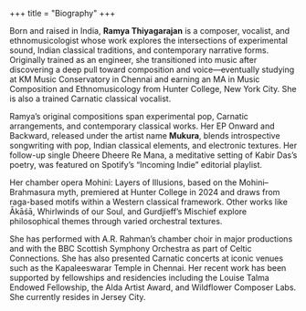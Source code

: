 +++
title = "Biography"
+++

Born and raised in India, **Ramya Thiyagarajan** is a composer, vocalist, and ethnomusicologist whose work explores the intersections of experimental sound, Indian classical traditions, and contemporary narrative forms. Originally trained as an engineer, she transitioned into music after discovering a deep pull toward composition and voice—eventually studying at KM Music Conservatory in Chennai and earning an MA in Music Composition and Ethnomusicology from Hunter College, New York City. She is also a trained Carnatic classical vocalist.

Ramya’s original compositions span experimental pop, Carnatic arrangements, and contemporary classical works. Her EP Onward and Backward, released under the artist name **Mukura**, blends introspective songwriting with pop, Indian classical elements, and electronic textures. Her follow-up single Dheere Dheere Re Mana, a meditative setting of Kabir Das’s poetry, was featured on Spotify’s “Incoming Indie” editorial playlist.

Her chamber opera Mohini: Layers of Illusions, based on the Mohini–Brahmasura myth, premiered at Hunter College in 2024 and draws from raga-based motifs within a Western classical framework. Other works like Ākāśā, Whirlwinds of our Soul, and Gurdjieff’s Mischief explore philosophical themes through varied orchestral textures.

She has performed with A.R. Rahman’s chamber choir in major productions and with the BBC Scottish Symphony Orchestra as part of Celtic Connections. She has also presented Carnatic concerts at iconic venues such as the Kapaleeswarar Temple in Chennai. Her recent work has been supported by fellowships and residencies including the Louise Talma Endowed Fellowship, the Alda Artist Award, and Wildflower Composer Labs. She currently resides in Jersey City. 
